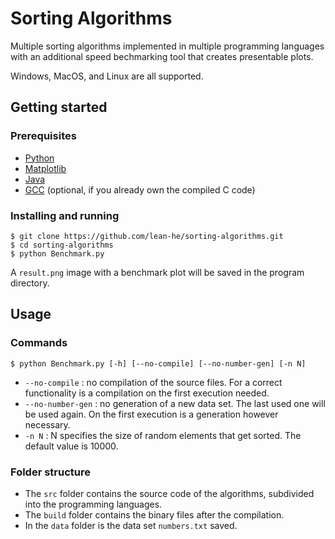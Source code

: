 # Sorting Algorithms

Multiple sorting algorithms implemented in multiple programming languages with an additional speed bechmarking tool that creates presentable plots.

Windows, MacOS, and Linux are all supported.

## Getting started

### Prerequisites

- [Python](https://www.python.org/)
- [Matplotlib](https://matplotlib.org/)
- [Java](https://www.java.com/)
- [GCC](https://gcc.gnu.org/) (optional, if you already own the compiled C code)

### Installing and running

    $ git clone https://github.com/lean-he/sorting-algorithms.git
    $ cd sorting-algorithms
    $ python Benchmark.py

A `result.png` image with a benchmark plot will be saved in the program directory.

## Usage
### Commands
    $ python Benchmark.py [-h] [--no-compile] [--no-number-gen] [-n N]

- `--no-compile` : no compilation of the source files. For a correct functionality is a compilation on the first execution needed.
- `--no-number-gen` : no generation of a new data set. The last used one will be used again. On the first execution is a generation however necessary.
- `-n N` : N specifies the size of random elements that get sorted. The default value is 10000.

### Folder structure

- The `src` folder contains the source code of the algorithms, subdivided into the programming languages.
- The `build` folder contains the binary files after the compilation.
- In the `data` folder is the data set `numbers.txt` saved.